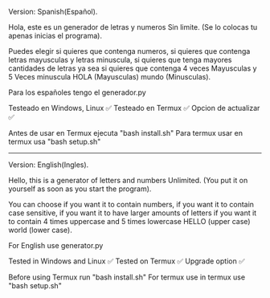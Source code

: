 Version: Spanish(Español).

Hola, este es un generador de letras y numeros
Sin limite. (Se lo colocas tu apenas inicias el programa).

Puedes elegir si quieres que contenga numeros, si quieres que contenga
letras mayusculas y letras minuscula, si quieres que tenga mayores cantidades
de letras ya sea si quieres que contenga 4 veces Mayusculas y 5 Veces minuscula
HOLA (Mayusculas) mundo (Minusculas).

Para los españoles tengo el generador.py

Testeado en Windows, Linux ✅
Testeado en Termux ✅
Opcion de actualizar ✅

Antes de usar en Termux ejecuta "bash install.sh"
Para termux usar en termux usa "bash setup.sh"


---------------------------------------------------------------------------

Version: English(Ingles).

Hello, this is a generator of letters and numbers
Unlimited. (You put it on yourself as soon as you start the program).

You can choose if you want it to contain numbers, if you want it to contain
case sensitive, if you want it to have larger amounts
of letters if you want it to contain 4 times uppercase and 5 times lowercase
HELLO (upper case) world (lower case).

For English use generator.py

Tested in Windows and Linux ✅
Tested on Termux ✅
Upgrade option ✅

Before using Termux run "bash install.sh"
For termux use in termux use "bash setup.sh"